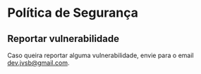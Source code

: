 # Política de Segurança

## Reportar vulnerabilidade

Caso queira reportar alguma vulnerabilidade, envie para o email dev.jvsb@gmail.com.
